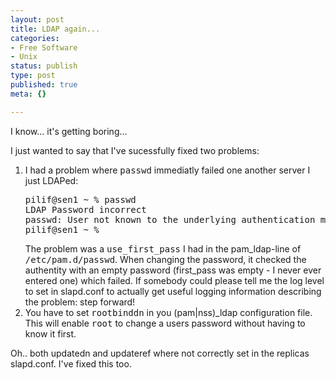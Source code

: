 ```yaml
---
layout: post
title: LDAP again...
categories:
- Free Software
- Unix
status: publish
type: post
published: true
meta: {}

---
```

I know... it's getting boring...

I just wanted to say that I've sucessfully fixed two problems:

<ol>
 <li>I had a problem where <tt>passwd</tt> immediatly failed one another server I just LDAPed:
<pre>pilif@sen1 ~ % passwd
LDAP Password incorrect
passwd: User not known to the underlying authentication module
pilif@sen1 ~ %</pre>
 The problem was a <tt>use_first_pass</tt> I had in the pam_ldap-line of <tt>/etc/pam.d/passwd</tt>. When changing the password, it checked the authentity with an empty password (first_pass was empty - I never ever entered one) which failed. If somebody could please tell me the log level to set in slapd.conf to actually get useful logging information describing the problem: step forward!
 <li>You have to set <tt>rootbinddn</tt> in you (pam|nss)_ldap configuration file. This will enable <tt>root</tt> to change a users password without having to know it first.
</ol>

Oh.. both updatedn and updateref where not correctly set in the replicas slapd.conf. I've fixed this too.

